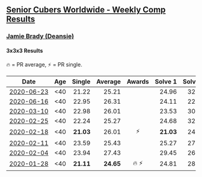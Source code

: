 <style>table {white-space: nowrap;}</style>

## [Senior Cubers Worldwide - Weekly Comp Results](/scw-comp/results/)
### [Jamie Brady (Deansie)](README.md)
#### 3x3x3 Results

<span style="white-space: nowrap;">🔥 = PR average</span>, <span style="white-space: nowrap;">⚡ = PR single</span>.

| Date | Age | Single | Average | Awards | Solve 1 | Solve 2 | Solve 3 | Solve 4 | Solve 5 | Video |
| :--: | :--: | --: | --: | :--: | --: | --: | --: | --: | --: | :-- |
| [2020-06-23](../../results/2020-06-23/333.md) | <40 | 21.22 | 25.21 |  | 24.96 | 32.79 | 25.07 | 25.60 | 21.22 | [Link](https://www.facebook.com/events/722150235200875?view=permalink&id=726185618130670) |
| [2020-06-16](../../results/2020-06-16/333.md) | <40 | 22.95 | 26.31 |  | 24.11 | 22.95 | 31.52 | 28.45 | 26.37 | [Link](https://www.facebook.com/events/604103587178706?view=permalink&id=607345353521196) |
| [2020-03-10](../../results/2020-03-10/333.md) | <40 | 22.98 | 26.01 |  | 23.53 | 30.90 | 24.74 | 29.76 | 22.98 | [Link](https://www.facebook.com/events/164742401163863?view=permalink&id=166786534292783) |
| [2020-02-25](../../results/2020-02-25/333.md) | <40 | 22.24 | 25.27 |  | 24.68 | 32.06 | 22.24 | 26.52 | 24.61 | [Link](https://www.facebook.com/events/196320811461109?view=permalink&id=197575774668946) |
| [2020-02-18](../../results/2020-02-18/333.md) | <40 | **21.03** | 26.01 | ⚡ | **21.03** | 24.45 | 25.40 | 28.19 | 29.20 | [Link](https://www.facebook.com/events/2558750947697073?view=permalink&id=2564590157113152) |
| [2020-02-11](../../results/2020-02-11/333.md) | <40 | 23.59 | 25.43 |  | 25.27 | 27.15 | 23.59 | 24.51 | 26.51 | [Link](https://www.facebook.com/events/616423959107229?view=permalink&id=617932848956340) |
| [2020-02-04](../../results/2020-02-04/333.md) | <40 | 23.94 | 27.43 |  | 29.45 | 26.61 | 27.72 | 23.94 | 27.95 | [Link](https://www.facebook.com/groups/1604105099735401?view=permalink&id=2138217702990802) |
| [2020-01-28](../../results/2020-01-28/333.md) | <40 | **21.11** | **24.65** | 🔥 ⚡ | 24.81 | 28.02 | **21.11** | - | - | [Link](https://www.facebook.com/Magnacube.askme/videos/1047021635647834) |


<!-- Global site tag (gtag.js) - Google Analytics -->
<script async src="https://www.googletagmanager.com/gtag/js?id=UA-86348435-3"></script>
<script>window.dataLayer = window.dataLayer || []; function gtag() {dataLayer.push(arguments);} gtag('js', new Date()); gtag('config', 'UA-86348435-3');</script>
